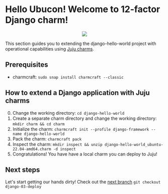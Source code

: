 # Hello Ubucon! Welcome to 12-factor Django charm!

<p align="center">
    <img src="https://res.cloudinary.com/canonical/image/fetch/f_auto,q_auto,fl_sanitize,c_fill,w_200,h_200/https://api.charmhub.io/api/v1/media/download/charm_g5MbnEy7wX7GTPtr20TcB16YCvXXZu2Y_icon_e08d61629f52f85dd79e8222b8b2360a7377af42e1a0f22fceca778ec3226d7c.png">
</p>

This section guides you to extending the django-hello-world project with operational capabilities
using [Juju charms](https://juju.is/).

## Prerequisites

- charmcraft: `sudo snap install charmcraft --classic`

## How to extend a Django application with Juju charms

0. Change the working directory: `cd django-hello-world`
1. Create a separate charm directory and change the working directory: `mkdir charm && cd charm`
2. Initialize the charm: `charmcraft init --profile django-framework --name django-hello-world`
3. Pack the charm: `charmcraft pack`
4. Inspect the charm: `mkdir inspect && unzip django-hello-world_ubuntu-22.04-amd64.charm -d inspect`
5. Congratulations! You have have a local charm you can deploy to Juju!

## Next steps

Let's start getting our hands dirty! Check out the [next branch](https://github.com/yanksyoon/hello-ubucon/tree/django-03-deploy) `git checkout django-03-deploy`
